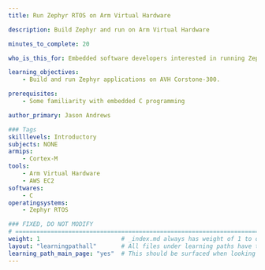```yaml
---
title: Run Zephyr RTOS on Arm Virtual Hardware

description: Build Zephyr and run on Arm Virtual Hardware

minutes_to_complete: 20

who_is_this_for: Embedded software developers interested in running Zephyr RTOS.

learning_objectives: 
    - Build and run Zephyr applications on AVH Corstone-300.

prerequisites:
    - Some familiarity with embedded C programming

author_primary: Jason Andrews

### Tags
skilllevels: Introductory
subjects: NONE
armips:
    - Cortex-M
tools:
    - Arm Virtual Hardware
    - AWS EC2
softwares:
    - C
operatingsystems:
    - Zephyr RTOS

### FIXED, DO NOT MODIFY
# ================================================================================
weight: 1                       # _index.md always has weight of 1 to order correctly
layout: "learningpathall"       # All files under learning paths have this same wrapper
learning_path_main_page: "yes"  # This should be surfaced when looking for related content. Only set for _index.md of learning path content.
---
```

